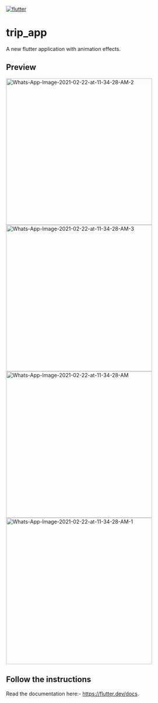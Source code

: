 <a href="https://imgbb.com/"><img src="https://i.ibb.co/rZmpPNy/flutter.png" alt="flutter" border="0" ></a>
# trip_app
A new flutter application with animation effects.

## Preview
<a href="https://ibb.co/M7c05sh"><img src="https://i.ibb.co/9Wb53Nv/Whats-App-Image-2021-02-22-at-11-34-28-AM-2.jpg" alt="Whats-App-Image-2021-02-22-at-11-34-28-AM-2" border="0" height="400"></a>
<a href="https://ibb.co/F49m5sT"><img src="https://i.ibb.co/k2p543C/Whats-App-Image-2021-02-22-at-11-34-28-AM-3.jpg" alt="Whats-App-Image-2021-02-22-at-11-34-28-AM-3" border="0"
                                      height="400"></a>
<a href="https://ibb.co/BGmDnwH"><img src="https://i.ibb.co/LrMwNvD/Whats-App-Image-2021-02-22-at-11-34-28-AM.jpg" alt="Whats-App-Image-2021-02-22-at-11-34-28-AM" border="0"
                                      height="400"></a>
<a href="https://ibb.co/5KX1FW8"><img src="https://i.ibb.co/g4brVMT/Whats-App-Image-2021-02-22-at-11-34-28-AM-1.jpg" alt="Whats-App-Image-2021-02-22-at-11-34-28-AM-1" border="0"
                                      height="400"></a>

## Follow the instructions
Read the documentation here:- https://flutter.dev/docs.
